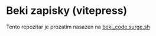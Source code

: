 # Beki zapisky (vitepress)

Tento repozitar je prozatim nasazen na
[beki_code.surge.sh](https://beki_code.surge.sh)